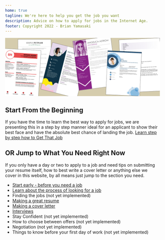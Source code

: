 ```yaml
---
home: true
tagline: We're here to help you get the job you want
description: Advice on how to apply for jobs in the Internet Age.
footer: Copyright 2022 - Brian Yamasaki
---
```


![hero image](./assets/resumes-and-cover-letters.jpg)

## Start From the Beginning
If you have the time to learn the best way to apply for jobs, we are presenting this in a step by step manner ideal for an applicant to show their best face and have the absolute best chance of landing the job. [Learn step by step how to Get That Job](/prepare-in-advance)

## OR Jump to What You Need Right Now
If you only have a day or two to apply to a job and need tips on submitting your resume itself, how to best write a cover letter or anything else we cover in this website, by all means just jump to the section you need. 

- [Start early - before you need a job](/prepare-in-advance)
- [Learn about the process of looking for a job](/hiring-process)
- Finding the jobs (not yet implemented) 
- [Making a great resume](/resume)
- [Making a cover letter](/cover-letter)
- [Interviews](/interviews)
- Stay Confident (not yet implemented)
- How to choose between offers (not yet implemented)
- Negotiation (not yet implemented)
- Things to know before your first day of work (not yet implemented)

